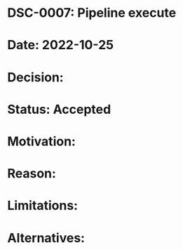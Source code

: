 # DSC-0007: Pipeline execute
# Date: 2022-10-25
# Decision:
# Status: Accepted
# Motivation:
# Reason:
# Limitations:
# Alternatives: